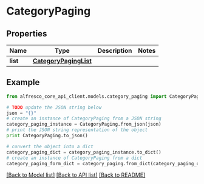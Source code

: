 # CategoryPaging


## Properties
Name | Type | Description | Notes
------------ | ------------- | ------------- | -------------
**list** | [**CategoryPagingList**](CategoryPagingList.md) |  | 

## Example

```python
from alfresco_core_api_client.models.category_paging import CategoryPaging

# TODO update the JSON string below
json = "{}"
# create an instance of CategoryPaging from a JSON string
category_paging_instance = CategoryPaging.from_json(json)
# print the JSON string representation of the object
print CategoryPaging.to_json()

# convert the object into a dict
category_paging_dict = category_paging_instance.to_dict()
# create an instance of CategoryPaging from a dict
category_paging_form_dict = category_paging.from_dict(category_paging_dict)
```
[[Back to Model list]](../README.md#documentation-for-models) [[Back to API list]](../README.md#documentation-for-api-endpoints) [[Back to README]](../README.md)


